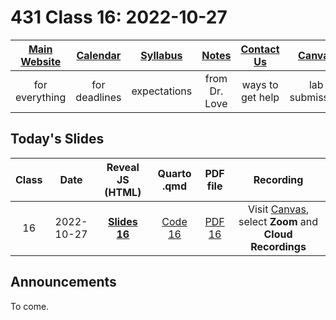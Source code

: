 # 431 Class 16: 2022-10-27

[Main Website](https://thomaselove.github.io/431-2022/) | [Calendar](https://thomaselove.github.io/431-2022/calendar.html) | [Syllabus](https://thomaselove.github.io/431-syllabus-2022/) | [Notes](https://thomaselove.github.io/431-notes/) | [Contact Us](https://thomaselove.github.io/431-2022/contact.html) | [Canvas](https://canvas.case.edu) | [Data and Code](https://github.com/THOMASELOVE/431-data)
:-----------: | :--------------: | :----------: | :---------: | :-------------: | :-----------: | :------------:
for everything | for deadlines | expectations | from Dr. Love | ways to get help | lab submission | for downloads

## Today's Slides

Class | Date | Reveal JS (HTML) | Quarto .qmd | PDF file | Recording
:---: | :--------: | :------: | :------: | :--------: | :-------------:
16 | 2022-10-27 | **[Slides 16](https://thomaselove.github.io/431-slides-2022/class16.html)** | [Code 16](https://thomaselove.github.io/431-slides-2022/class16.qmd) | [PDF 16](431%20Class%2016.pdf) | Visit [Canvas](https://canvas.case.edu/), select **Zoom** and **Cloud Recordings**

## Announcements

To come.
